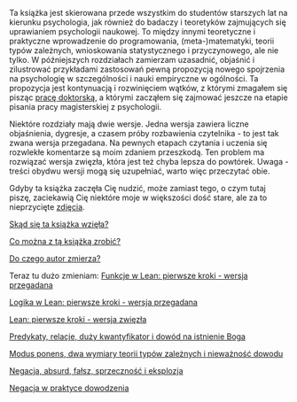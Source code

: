 Ta książka jest skierowana przede wszystkim do studentów starszych lat na kierunku psychologia, jak
również do badaczy i teoretyków zajmujących się uprawianiem psychologii naukowej. To między innymi
teoretyczne i praktyczne wprowadzenie do programowania, (meta-)matematyki, teorii typów zależnych,
wnioskowania statystycznego i przyczynowego, ale nie tylko. W późniejszych rozdziałach zamierzam
uzasadnić, objaśnić i zilustrować przykładami zastosowań pewną propozycją nowego spojrzenia na
psychologię w szczególności i nauki empiryczne w ogólności. Ta propozycja jest kontynuacją i
rozwinięciem wątków, z którymi zmagałem się pisząc [pracę
doktorską](./rozdzialy/praca_doktorska.pdf), a którymi zacząłem się zajmować jeszcze na etapie
pisania pracy magisterskiej z psychologii.

Niektóre rozdziały mają dwie wersje. Jedna wersja zawiera liczne objaśnienia, dygresje, a czasem
próby rozbawienia czytelnika - to jest tak zwana wersja przegadana. Na pewnych etapach czytania i
uczenia się rozwlekłe komentarze są moim zdaniem przeszkodą. Ten problem ma rozwiązać wersja
zwięzła, która jest też chyba lepsza do powtórek. Uwaga - treści obydwu wersji mogą się uzupełniać,
warto więc przeczytać obie.

Gdyby ta książka zaczęła Cię nudzić, może zamiast tego, o czym tutaj piszę, zaciekawią Cię niektóre
moje w większości dość stare, ale za to nieprzycięte
[zdjęcia](https://www.dropbox.com/scl/fo/xup62948bbrropjdz0phk/AMfkFdVX0WA0vziZ3lt3Xfo?rlkey=ks43vvthysqgclyashp16kxbt&st=lw3vnxqy&dl=0).

[Skąd się ta książka wzięła?](./rozdzialy/00_Wprowadzenie.md)

[Co można z tą książką zrobić?](./rozdzialy/01_Jak_sie_uczyc.md)

[Do czego autor zmierza?](./rozdzialy/02_Cel.md)

Teraz tu dużo zmieniam: [Funkcje w Lean: pierwsze kroki - wersja przegadana](./rozdzialy/03_Funkcje_w_Lean.md)

[Logika w Lean: pierwsze kroki - wersja przegadana](./02_Logika_w_Lean.md)

[Lean: pierwsze kroki - wersja zwięzła](./01z_Funkcje_i_Logika_w_Lean.md)

[Predykaty, relacje, duży kwantyfikator i dowód na istnienie Boga](./03_Predykaty.md)

[Modus ponens, dwa wymiary teorii typów zależnych i nieważność dowodu](./04_Modus_Ponens_Niewaznosc_Dowodu.md)

[Negacja, absurd, fałsz, sprzeczność i eksplozja](./05_Negacja.md)

[Negacja w praktyce dowodzenia](./051_Negacja_w_praktyce.md)
